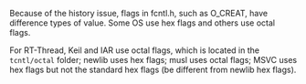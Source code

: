 Because of the history issue, flags in fcntl.h, such as O_CREAT, have difference types of value. Some OS use hex flags and others use octal flags.

For RT-Thread, Keil and IAR use octal flags, which is located in the `tcntl/octal` folder; newlib uses hex flags; musl uses octal flags; MSVC uses hex flags but not the standard hex flags (be different from newlib hex flags).

